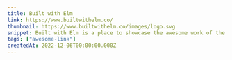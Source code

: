 ```yaml
---
title: Built with Elm
link: https://www.builtwithelm.co/
thumbnail: https://www.builtwithelm.co/images/logo.svg
snippet: Built with Elm is a place to showcase the awesome work of the Elm community.
tags: ["awesome-link"]
createdAt: 2022-12-06T00:00:00.000Z
---
```

